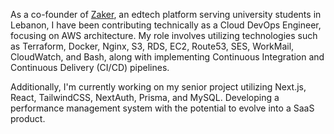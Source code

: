 
As a co-founder of [Zaker](https://zaker.io/), an edtech platform serving university students in Lebanon, I have been contributing technically as a Cloud DevOps Engineer, focusing on AWS architecture. My role involves utilizing technologies such as Terraform, Docker, Nginx, S3, RDS, EC2, Route53, SES, WorkMail, CloudWatch, and Bash, along with implementing Continuous Integration and Continuous Delivery (CI/CD) pipelines.

Additionally, I'm currently working on my senior project utilizing Next.js, React, TailwindCSS, NextAuth, Prisma, and MySQL. 
Developing a performance management system with the potential to evolve into a SaaS product.

<!-- Stats Section
![abbas-borji's Stats](https://github-readme-stats.vercel.app/api?username=abbas-borji&theme=dark&show_icons=true&hide_border=false&count_private=true)
![abbas-borji's Streak](https://github-readme-streak-stats.herokuapp.com/?user=abbas-borji&theme=dark&hide_border=false)
![abbas-borji's Top Languages](https://github-readme-stats.vercel.app/api/top-langs/?username=abbas-borji&theme=dark&show_icons=true&hide_border=false&layout=compact)
